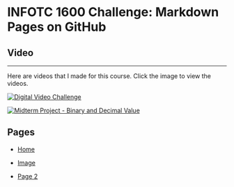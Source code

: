 # INFOTC 1600 Challenge: Markdown Pages on GitHub

## Video

---

Here are videos that I made for this course. Click the image to view the videos.

[![Digital Video Challenge](https://i9.ytimg.com/vi/cSz3rfzXDUA/mqdefault.jpg?v=61399ab9&sqp=CNSa3IwG&rs=AOn4CLCUKxluEd5M8hAGfkmReEitHwm1mA "Thumbnail")](https://youtu.be/cSz3rfzXDUA)

[![Midterm Project - Binary and Decimal Value](https://i9.ytimg.com/vi/b47QnQoFk50/mqdefault.jpg?v=6184c123&sqp=CNSa3IwG&rs=AOn4CLCSIfP4-8mr4NboPkIX9VJVtg9INw "Thumbnail")](https://youtu.be/b47QnQoFk50)

## Pages

* [Home](README.md)

* [Image](Page_1.md)

* [Page 2](Page_2.md)
